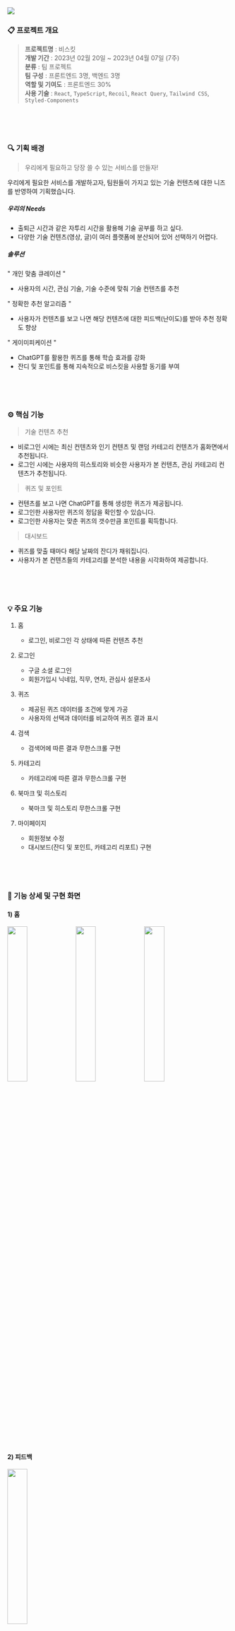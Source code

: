 <img src="./assets/메인이미지.png">

### 📋 프로젝트 개요

> **프로젝트명** : 비스킷 <br/> **개발 기간** : 2023년 02월 20일 ~ 2023년 04월 07일 (7주) <br/> **분류** : 팀 프로젝트 <br/> **팀 구성** : 프론트엔드 3명, 백엔드 3명 <br/> **역할 및 기여도** : 프론트엔드 30% <br/> **사용 기술** : `React`, `TypeScript`, `Recoil`, `React Query`, `Tailwind CSS`, `Styled-Components`

<br/>
<br/>
<br/>

### 🔍 기획 배경

> 우리에게 필요하고 당장 쓸 수 있는 서비스를 만들자!

우리에게 필요한 서비스를 개발하고자, 팀원들이 가지고 있는 기술 컨텐츠에 대한 니즈를 반영하여 기획했습니다.

##### 우리의 Needs

- 출퇴근 시간과 같은 자투리 시간을 활용해 기술 공부를 하고 싶다.
- 다양한 기술 컨텐츠(영상, 글)이 여러 플랫폼에 분산되어 있어 선택하기 어렵다.

##### 솔루션

" 개인 맞춤 큐레이션 "

- 사용자의 시간, 관심 기술, 기술 수준에 맞춰 기술 컨텐츠를 추천

" 정확한 추천 알고리즘 "

- 사용자가 컨텐츠를 보고 나면 해당 컨텐츠에 대한 피드백(난이도)를 받아 추천 정확도 향상

" 게이미피케이션 "

- ChatGPT를 활용한 퀴즈를 통해 학습 효과를 강화
- 잔디 및 포인트를 통해 지속적으로 비스킷을 사용할 동기를 부여

<br/>
<br/>
<br/>

### ⚙️ 핵심 기능

> 기술 컨텐츠 추천

- 비로그인 시에는 최신 컨텐츠와 인기 컨텐츠 및 랜덤 카테고리 컨텐츠가 홈화면에서 추천됩니다.
- 로그인 시에는 사용자의 히스토리와 비슷한 사용자가 본 컨텐츠, 관심 카테고리 컨텐츠가 추천됩니다.

> 퀴즈 및 포인트

- 컨텐츠를 보고 나면 ChatGPT를 통해 생성한 퀴즈가 제공됩니다.
- 로그인한 사용자만 퀴즈의 정답을 확인할 수 있습니다.
- 로그인한 사용자는 맞춘 퀴즈의 갯수만큼 포인트를 획득합니다.

> 대시보드

- 퀴즈를 맞출 때마다 해당 날짜의 잔디가 채워집니다.
- 사용자가 본 컨텐츠들의 카테고리를 분석한 내용을 시각화하여 제공합니다.

<br/>
<br/>
<br/>

### 💡 주요 기능

1.  홈

    - 로그인, 비로그인 각 상태에 따른 컨텐츠 추천

2.  로그인

    - 구글 소셜 로그인
    - 회원가입시 닉네임, 직무, 연차, 관심사 설문조사

3.  퀴즈

    - 제공된 퀴즈 데이터를 조건에 맞게 가공
    - 사용자의 선택과 데이터를 비교하여 퀴즈 결과 표시

4.  검색

    - 검색어에 따른 결과 무한스크롤 구현

5.  카테고리

    - 카테고리에 따른 결과 무한스크롤 구현

6.  북마크 및 히스토리

    - 북마크 및 히스토리 무한스크롤 구현

7.  마이페이지

    - 회원정보 수정
    - 대시보드(잔디 및 포인트, 카테고리 리포트) 구현

<br/>
<br/>
<br/>

### 🎨 기능 상세 및 구현 화면

#### 1) 홈

<img src="assets/01_Home_01.png" width="30%"/> <img src="assets/01_Home_02.png" width="30%"/> <img src="assets/01_Home_03.png" width="30%"/>

#### 2) 피드백

<img src="assets/02_Modal_02_clicked.png" width="30%"/>

#### 3) 퀴즈

##### 비로그인시

<img src="assets/04_LoggedIn_Modal_02.png" width="30%"/> <img src="assets/04_LoggedIn_Modal_03.png" width="30%"/>

##### 로그인시

<img src="assets/02_Modal_06_nosigned.png" width="30%"/> <img src="assets/04_LoggedIn_Modal_04.png" width="30%"/> <img src="assets/04_LoggedIn_Modal_05.png" width="30%"/>

#### 4) 로그인 및 회원가입

<img src="assets/03_Login_01_modal.png" width="24%"/> <img src="assets/03_Login_02_nickname.png" width="24%"/> <img src="assets/03_Login_05_info.png" width="24%"/> <img src="assets/03_Login_07_interest_clicked.png" width="24%"/>

#### 5) 마이페이지

<img src="assets/06_Mypage_01.png" width="30%"/> <img src="assets/06_Mypage_02.png" width="30%"/> <img src="assets/06_Mypage_03_edit.png" width="30%"/>

#### 6) 북마크 및 히스토리

<img src="assets/07_Mystore_01.png" width="30%"/> <img src="assets/07_Mystore_02.png" width="30%"/>

<br/>
<br/>
<br/>

<br>
<br>
<br>
<br>
<br>
<br>
<br>
<br>
<br>
<br>
